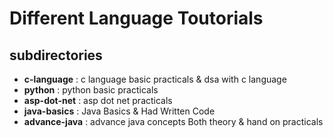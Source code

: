# Different Language Toutorials

## subdirectories
- **c-language** : c language basic practicals & dsa with c language
- **python** : python basic practicals 
- **asp-dot-net** : asp dot net practicals
- **java-basics** : Java Basics & Had Written Code
- **advance-java** : advance java concepts Both theory & hand on practicals